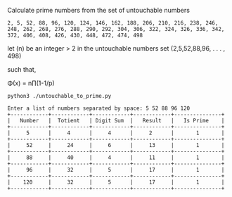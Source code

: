 Calculate prime numbers from the set of untouchable numbers

``` 2, 5, 52, 88, 96, 120, 124, 146, 162, 188, 206, 210, 216, 238, 246, 248, 262, 268, 276, 288, 290, 292, 304, 306, 322, 324, 326, 336, 342, 372, 406, 408, 426, 430, 448, 472, 474, 498 ```


let (n) be an integer > 2
in the untouchable numbers set (2,5,52,88,96, . . . , 498)

such that,

&Phi;(x) = n&prod;(1-1/p)




```shell
python3 ./untouchable_to_prime.py
```

```
Enter a list of numbers separated by space: 5 52 88 96 120
+------------+------------+------------+------------+---------------+
|   Number   |  Totient   | Digit Sum  |   Result   |   Is Prime    |
+------------+------------+------------+------------+---------------+
|     5      |     4      |     4      |     2      |       1       |
+------------+------------+------------+------------+---------------+
|     52     |     24     |     6      |     13     |       1       |
+------------+------------+------------+------------+---------------+
|     88     |     40     |     4      |     11     |       1       |
+------------+------------+------------+------------+---------------+
|     96     |     32     |     5      |     17     |       1       |
+------------+------------+------------+------------+---------------+
|    120     |     32     |     5      |     17     |       1       |
+------------+------------+------------+------------+---------------+
```
